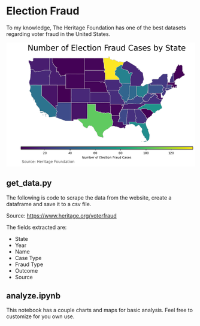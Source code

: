 # Election Fraud

To my knowledge, The Heritage Foundation has one of the best datasets regarding voter fraud in the United States. 

![Chart Image](chart/map.png)

## get_data.py

The following is code to scrape the data from the website, create a dataframe and save it to a csv file. 

Source: https://www.heritage.org/voterfraud

The fields extracted are:
- State
- Year
- Name
- Case Type
- Fraud Type
- Outcome
- Source

## analyze.ipynb

This notebook has a couple charts and maps for basic analysis. Feel free to customize for you own use.